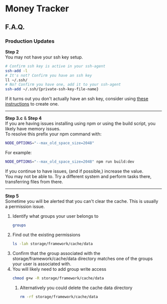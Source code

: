 # Money Tracker
## F.A.Q.
### Production Updates

**Step 2**  
You may not have your ssh key setup.
```bash
# Confirm ssh key is active in your ssh-agent
ssh-add -l
# It's not? Confirm you have an ssh key
ll ~/.ssh/
# No? Confirm you have one, add it to your ssh-agent
ssh-add ~/.ssh/{private-ssh-key-file-name}
```

If it turns out you don't actually have an ssh key, consider using [these instructions](https://docs.github.com/en/authentication/connecting-to-github-with-ssh/generating-a-new-ssh-key-and-adding-it-to-the-ssh-agent) to create one.

---

**Step 3.c** & **Step 4**  
If you are having issues installing using npm or using the build script, you likely have memory issues.  
To resolve this prefix your npm command with:
```bash
NODE_OPTIONS="--max_old_space_size=2048"
```

For example:
```bash
NODE_OPTIONS="--max_old_space_size=2048" npm run build:dev
```

If you continue to have issues, (and if possible,) increase the value.  
You may not be able to. Try a different system and perform tasks there, transferring files from there.

---

**Step 5**  
Sometime you will be alerted that you can't clear the cache. This is usually a permission issue.
1. Identify what groups your user belongs to
    ```bash
    groups
    ```
2. Find out the existing permissions
    ```bash
    ls -lah storage/framework/cache/data
    ```
3. Confirm that the group associated with the storage/framework/cache/data directory matches one of the groups your user is associated with.
4. You will likely need to add group write access
    ```bash
    chmod g+w -R storage/framework/cache/data
    ```
    1. Alternatively you could delete the cache data directory
        ```bash
        rm -rf storage/framework/cache/data
        ```
